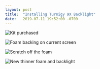 ```yaml
---
layout: post
title:  "Installing Turnigy 9X Backlight"
date:   2019-07-11 19:52:00 -0700
---
```


![Kit purchased](https://lh3.googleusercontent.com/GQZOaOR1JGLb1FQUT8TOhU_rN8pZPq3LhzLdlrxvjRiyoRQzQgzec4MkUqXpmDXWYs-p4oLM_OmWXPTwLHlznVKwsXWBYShPScdtMvEUT-oY4KIR1D-KVmyNOElwYlmnD4RNX4VEKqevaH3_C3QgmNYppG6Mzzz8eqG-pvwvVUyDxLP1uhEafkD0elw1qYnxTsK9oGB_gux_gQDciXG2_oZMIPDIXm6BtN_-vmFkerNQLx3Qw5ze79MdWlZGdycLeJU8YiD9B7DZHBaPE6hHTHQLP15ZagyOj5S3QpDIhowV0PNvb03NkICtSswhQfNYXkRePKf48CVnabr8AYL3elgPL0DXr6KUD-Zcwsdh7qwuoZGu2CIsFSCRgjWEosZdRecIhuEceSxTCsK2aqObFQy05t_BM4wc2oM7jS7dP8ay1O7Cu2qPtUB_8SK39GnI5pf6BiWJT8LFl6eEHZml4plTfz5j4mGHppJXMGOMlmNjHE6hfpGClezViQOvbTHyuXzR3Fhr3iQzkuSaQJOSRkbXia7m8_o2WsLSujSIdh5Rf6g_IP2JA2-yYYPJx2Z00ISbZoNgFuAxYN9KGyCj9DOODOztteJhdbY99lTLm_ujEr6EmmPwmtd1YQJ5SgvxRwK4VzKV3QE1zbP8hXJYh05Nc9s4ZWeWr_t1dBfhbhhJQ_iucNkMoo1qPuBiNbjbrlnkXKtWZTNFRHvHTIGuA1rpdLop-ggfMVI-nhdB5fflJ2l5NDsJCP3U=w1902-h1428-no)

![Foam backing on current screen](https://lh3.googleusercontent.com/xVuCUCAmbhndw0M5v3IZBVu9HL-t5W5t5TUFN_StiNzzVRNHYcS6Ga6kwdx01_0JXbfCDBnbT7QQr5d86uMzQ-ym5Co3g7rZjtq9RXo1eApIhn-k_0KfsIK7WtFSw35jusn2nQFm1TQIXjCFLzyaBcBwT2cujj4CWpFsbCeBkuK_JALv0m_kj_s_fpxl7gWBBm9QFEJ9B_FFMIOM9jSKib4pHwl50yVTbqPPs2MkyaQOZdJc58ic4HpzEvpNqa5kvGsHBWKxzcR1BjoLYCZ1pIj36-FGBkVAHR05i_h6G6GLPrqarOoKN44opba4p57KPofM3xccKt0sLL3D2-LKWLHNiRinD3pzikLD11at6aMAiGei8_BuRnp_FAAA6_XwWQycERCbpOQ0Zkjw3g2rinJ1ngpKL-PH6DsHuvftnLyg56C0Cv85UUhsKVAG11OGjMKA8WDyrw9jKHelqldfghwVeuX18yQEOgb4F9rC8WTwWSRUGjLm2-IaKeaD0xFpd4w4zb-mJTl1YVZXZOrt0tBpL5f_CiUdlVLHmhdIMOKFaRGpX_0RMyuKQ6hIIRRlBZsL-jNBMvOscjZETiwlY9K39KuXDinIteNYYmn9u8wELWtYTQxsW1zO_ao3LXEUhfHCuKjyJ-2Ptn-iwiAtnh3hB54GOd0KpiNuRFDnILG2-i_C6g08OdE4FYECHLk65js-Yl06uLDOXwG7T11s634KXo7cqg1j6YDCtT4Og_4GKLlzDeLfxMOK=w2460-h1844-no)

![Scratch off the foam](https://lh3.googleusercontent.com/_sYXqWyNkFU7xFyCMu7kt_UCq6P2k0HXA9ZFt5ReKQ5hv-Fw58rwXGE4vfYgDvt2EF60GGaq-l9Tgx6OPjPPmWB-jT5FvU87AmnrEgFjmVpA3owJzluKGR57SWb2PaA9GNrG6bdiynqBu50-IUKDr8_fUICZ65YKDdJVjo5W7nMRbP-un2xvL3i1Ax5kT_216uNg_w5b1WlhzWmNwyWxE-z5RaIqQgbvaEWknsHsQ4aO6PDbTIYLNOQ9db4YE59DNd_u0EBQEf-FmUYxII-ZPWpQx6w9wvW9G0kPHea47j6etFiQ99NiPVh0UWbZ5gIEyCq3r0SmGeViffynGg8Y313dJAiSurYYQPtsIMtW7Daw2hmbwXgult0BXBsucOrC787KEAtjOZlCtH3cYTa7OSnMJriKmRwT_CNq3ojZb3gheiARobVVax0P8vDJsFDTAaHhpg1rLwCFDpTLB6u7gJWnY7PgD5vYwLX3myUKtUfGPomstCUMZqv3Wo5cZKT22SnX0H-wUJxi4vqqAaLSCCcdRgCJO3S09LBYQgCx-AbDe8i2bP-92ADFANwcyaMo1XAhc39cY1n5aJ9GY8o-o5y6UF4bhjMIdgk0kdsriKqxFnVjKGT4xk4PEa5DhL9Cq8jIhCjA48CVlLs7r4ldgGZU2q9wbMCLJDL_jvE29q9UMWMTkrc6z0ParYGcQSwTEqR-LwgwjyTKhkWJxsL9vsDYn893v-iDk1c3CgRS9NEyhkBGXVoPgT2C=w2460-h1844-no)

![New thinner foam and backlight](https://lh3.googleusercontent.com/ru5fuHza9O-ulPQaM0d047-Jh0my7nD04acwLfvIMq7hFyaNQO5jexTDpi7a11qu4dRM9Kp_c3QzFsgjUwvKOqyjYEf4lVLu4BM-ZNrpHz9lTryRSXCGn7No5FsRR7pg5NOyWm44hWfAfB2J_DGBx6-lQIzrTA-IKI36ttSkfFZV8sx0kcMQXfyJoGaRl1LvpEIb7M62JX62wZBRd-DIu0Ax9CBp1h5QYbAx7Zw46Cv7YexnIgPjg6ib0jIsdJOylSllW6IKjsiN8kxIjkBXNSZp0Zz-mBYRb2Emm7m7BB9wUZzM4lB1q8zmxqvrWyQt0RkBOEXSxhqnX59IPJfxB4Tx_hza2VhRo_XtiUSc22zGzNsOCTJfitR86Ol_BCRsp5hoIdTVX4fbvseFBLBnCLcmymcS92atVRTzW7AqhqzYvW6u6AoCYtiYWcKa_gPwk9Q3qldra6JNlRKv7u7D8WAdgqvZS1BzVB7jT5Vj-5l6HyLHSSfqfmj6RaKALneMwnyVEGsuUCu975zxGkqmKfdApzLvT-VTkLsim2KCoxg11ySDX6kP7eihtPFCIH-qkVyQqLUGxbo6RCgnvuMfl4b6Gq_liCw6fulQlhs7xoNW62HBw1VBptNTm55chXDioGffWiYyZX3O1NRTRN0OX9KLWN1BpHroAvIf-RkFUjgIGXeNmF6-c4QODp_9avA8z7DF4Gn5mRF7lFrkqZKoX7pARF_PaqpT8KuWa2fHLAYzy4oDnkJgveJ2=w2460-h1844-no)